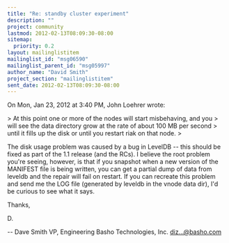 ```yaml
---
title: "Re: standby cluster experiment"
description: ""
project: community
lastmod: 2012-02-13T08:09:30-08:00
sitemap:
  priority: 0.2
layout: mailinglistitem
mailinglist_id: "msg06590"
mailinglist_parent_id: "msg05997"
author_name: "David Smith"
project_section: "mailinglistitem"
sent_date: 2012-02-13T08:09:30-08:00
---
```



On Mon, Jan 23, 2012 at 3:40 PM, John Loehrer wrote:

&gt; At this point one or more of the nodes will start misbehaving, and you
&gt; will see the data directory grow at the rate of about 100 MB per second
&gt; until it fills up the disk or until you restart riak on that node.
&gt;

The disk usage problem was caused by a bug in LevelDB -- this should be
fixed as part of the 1.1 release (and the RCs). I believe the root problem
you're seeing, however, is that if you snapshot when a new version of the
MANIFEST file is being written, you can get a partial dump of data from
leveldb and the repair will fail on restart. If you can recreate this
problem and send me the LOG file (generated by leveldb in the vnode data
dir), I'd be curious to see what it says.

Thanks,

D.

-- 
Dave Smith
VP, Engineering
Basho Technologies, Inc.
diz...@basho.com
